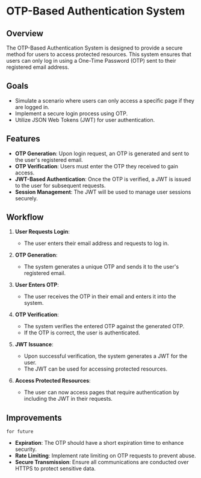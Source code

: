 # OTP-Based Authentication System

## Overview
The OTP-Based Authentication System is designed to provide a secure method for users to access protected resources. This system ensures that users can only log in using a One-Time Password (OTP) sent to their registered email address. 

## Goals
- Simulate a scenario where users can only access a specific page if they are logged in.
- Implement a secure login process using OTP.
- Utilize JSON Web Tokens (JWT) for user authentication.

## Features
- **OTP Generation**: Upon login request, an OTP is generated and sent to the user's registered email.
- **OTP Verification**: Users must enter the OTP they received to gain access.
- **JWT-Based Authentication**: Once the OTP is verified, a JWT is issued to the user for subsequent requests.
- **Session Management**: The JWT will be used to manage user sessions securely.

## Workflow
1. **User  Requests Login**:
   - The user enters their email address and requests to log in.
   
2. **OTP Generation**:
   - The system generates a unique OTP and sends it to the user's registered email.
   
3. **User  Enters OTP**:
   - The user receives the OTP in their email and enters it into the system.
   
4. **OTP Verification**:
   - The system verifies the entered OTP against the generated OTP.
   - If the OTP is correct, the user is authenticated.
   
5. **JWT Issuance**:
   - Upon successful verification, the system generates a JWT for the user.
   - The JWT can be used for accessing protected resources.

6. **Access Protected Resources**:
   - The user can now access pages that require authentication by including the JWT in their requests.

## Improvements
```
for future
```
- **Expiration**: The OTP should have a short expiration time to enhance security.
- **Rate Limiting**: Implement rate limiting on OTP requests to prevent abuse.
- **Secure Transmission**: Ensure all communications are conducted over HTTPS to protect sensitive data.
